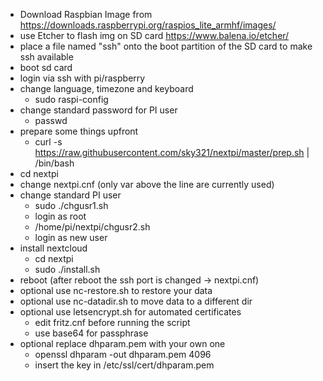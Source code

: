 - Download Raspbian Image from https://downloads.raspberrypi.org/raspios_lite_armhf/images/
- use Etcher to flash img on SD card https://www.balena.io/etcher/
- place a file named "ssh" onto the boot partition of the SD card to make ssh available
- boot sd card
- login via ssh with pi/raspberry
- change language, timezone and keyboard
	- sudo raspi-config
- change standard password for PI user
	- passwd
- prepare some things upfront
	- curl -s https://raw.githubusercontent.com/sky321/nextpi/master/prep.sh | /bin/bash
- cd nextpi
- change nextpi.cnf (only var above the line are currently used)
- change standard PI user
	- sudo ./chgusr1.sh
	- login as root
	- /home/pi/nextpi/chgusr2.sh
	- login as new user
- install nextcloud
	- cd nextpi	
	- sudo ./install.sh
- reboot (after reboot the ssh port is changed -> nextpi.cnf)
- optional use nc-restore.sh to restore your data
- optional use nc-datadir.sh to move data to a different dir
- optional use letsencrypt.sh for automated certificates
	- edit fritz.cnf before running the script
	- use base64 for passphrase
- optional replace dhparam.pem with your own one
	- openssl dhparam -out dhparam.pem 4096
	- insert the key in /etc/ssl/cert/dhparam.pem
